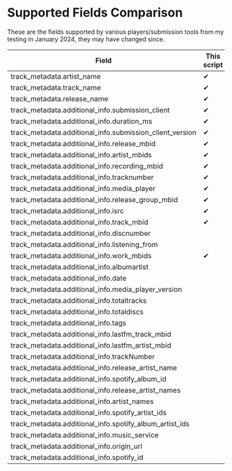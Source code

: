 # Supported Fields Comparison
These are the fields supported by various players/submission tools from my testing in January 2024, they may have changed since.

| Field                                                | This script | eavesdropfm | foobar2000 | jellyfin | lastfm | musicbee | navidrome | panoscrobbler | spotify |
|------------------------------------------------------|-------------|-------------|------------|----------|--------|----------|-----------|---------------|---------|
| track_metadata.artist_name                           | ✔           | ✔          | ✔         | ✔       | ✔     | ✔       | ✔        | ✔            | ✔      |
| track_metadata.track_name                            | ✔           | ✔          | ✔         | ✔       | ✔     | ✔       | ✔        | ✔            | ✔      |
| track_metadata.release_name                          | ✔           | ✔          | ✔         | ✔       | ✔     | ✔       | ✔        | ✔            | ✔      |
| track_metadata.additional_info.submission_client     | ✔           |             | ✔         | ✔       | ✔     | ✔       | ✔        | ✔            | ✔      |
| track_metadata.additional_info.duration_ms           | ✔           |             | ✔         | ✔       |        | ✔       | ✔        | ✔            | ✔      |
| track_metadata.additional_info.submission_client_version | ✔      |             | ✔         | ✔       |        |          | ✔        | ✔            |         |
| track_metadata.additional_info.release_mbid          | ✔           |             | ✔         | ✔       |        | ✔       | ✔        |               |         |
| track_metadata.additional_info.artist_mbids          | ✔           |             | ✔         | ✔       |        | ✔       | ✔        |               |         |
| track_metadata.additional_info.recording_mbid        | ✔           |             | ✔         | ✔       |        | ✔       | ✔        |               |         |
| track_metadata.additional_info.tracknumber           | ✔           |             | ✔         | ✔       |        |          | ✔        |               | ✔      |
| track_metadata.additional_info.media_player          | ✔           |             | ✔         | ✔       |        | ✔       |           |               |         |
| track_metadata.additional_info.release_group_mbid    | ✔           |             | ✔         | ✔       |        | ✔       |           |               |         |
| track_metadata.additional_info.isrc                  | ✔           |             | ✔         | ✔       |        |          |           |               | ✔      |
| track_metadata.additional_info.track_mbid            | ✔           |             | ✔         | ✔       |        |          |           |               |         |
| track_metadata.additional_info.discnumber            |             |             | ✔         |          |        |          |           |               | ✔      |
| track_metadata.additional_info.listening_from        |             | ✔          |            |          |        |          |           |               |         |
| track_metadata.additional_info.work_mbids            | ✔           |             | ✔         |          |        |          |           |               |         |
| track_metadata.additional_info.albumartist           |             |             | ✔         |          |        |          |           |               |         |
| track_metadata.additional_info.date                  |             |             | ✔         |          |        |          |           |               |         |
| track_metadata.additional_info.media_player_version  |             |             | ✔         |          |        |          |           |               |         |
| track_metadata.additional_info.totaltracks           |             |             | ✔         |          |        |          |           |               |         |
| track_metadata.additional_info.totaldiscs            |             |             | ✔         |          |        |          |           |               |         |
| track_metadata.additional_info.tags                  |             |             |            | ✔       |        |          |           |               |         |
| track_metadata.additional_info.lastfm_track_mbid     |             |             |            |          | ✔     |          |           |               |         |
| track_metadata.additional_info.lastfm_artist_mbid    |             |             |            |          | ✔     |          |           |               |         |
| track_metadata.additional_info.trackNumber           |             |             |            |          |        | ✔       |           |               |         |
| track_metadata.additional_info.release_artist_name   |             |             |            |          |        |          |           |               | ✔      |
| track_metadata.additional_info.spotify_album_id      |             |             |            |          |        |          |           |               | ✔      |
| track_metadata.additional_info.release_artist_names  |             |             |            |          |        |          |           |               | ✔      |
| track_metadata.additional_info.artist_names          |             |             |            |          |        |          |           |               | ✔      |
| track_metadata.additional_info.spotify_artist_ids    |             |             |            |          |        |          |           |               | ✔      |
| track_metadata.additional_info.spotify_album_artist_ids |        |             |            |          |        |          |           |               | ✔      |
| track_metadata.additional_info.music_service         |            |             |            |          |        |          |           |               | ✔      |
| track_metadata.additional_info.origin_url            |            |             |            |          |        |          |           |               | ✔      |
| track_metadata.additional_info.spotify_id            |             |             |            |          |        |          |           |               | ✔      |
